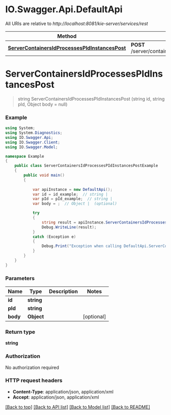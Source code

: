 # IO.Swagger.Api.DefaultApi

All URIs are relative to *http://localhost:8081/kie-server/services/rest*

Method | HTTP request | Description
------------- | ------------- | -------------
[**ServerContainersIdProcessesPIdInstancesPost**](DefaultApi.md#servercontainersidprocessespidinstancespost) | **POST** /server/containers/{id}/processes/{pId}/instances | 


<a name="servercontainersidprocessespidinstancespost"></a>
# **ServerContainersIdProcessesPIdInstancesPost**
> string ServerContainersIdProcessesPIdInstancesPost (string id, string pId, Object body = null)



### Example
```csharp
using System;
using System.Diagnostics;
using IO.Swagger.Api;
using IO.Swagger.Client;
using IO.Swagger.Model;

namespace Example
{
    public class ServerContainersIdProcessesPIdInstancesPostExample
    {
        public void main()
        {
            
            var apiInstance = new DefaultApi();
            var id = id_example;  // string | 
            var pId = pId_example;  // string | 
            var body = ;  // Object |  (optional) 

            try
            {
                string result = apiInstance.ServerContainersIdProcessesPIdInstancesPost(id, pId, body);
                Debug.WriteLine(result);
            }
            catch (Exception e)
            {
                Debug.Print("Exception when calling DefaultApi.ServerContainersIdProcessesPIdInstancesPost: " + e.Message );
            }
        }
    }
}
```

### Parameters

Name | Type | Description  | Notes
------------- | ------------- | ------------- | -------------
 **id** | **string**|  | 
 **pId** | **string**|  | 
 **body** | **Object**|  | [optional] 

### Return type

**string**

### Authorization

No authorization required

### HTTP request headers

 - **Content-Type**: application/json, application/xml
 - **Accept**: application/json, application/xml

[[Back to top]](#) [[Back to API list]](../README.md#documentation-for-api-endpoints) [[Back to Model list]](../README.md#documentation-for-models) [[Back to README]](../README.md)

